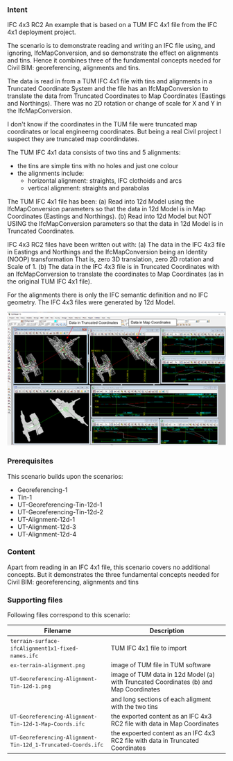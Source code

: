 
### Intent

IFC 4x3 RC2
An example that is based on a TUM IFC 4x1 file from the IFC 4x1 deployment project.

The scenario is to demonstrate reading and writing an IFC file using, and ignoring, IfcMapConversion, and so demonstrate the effect on alignments and tins.
Hence it combines three of the fundamental concepts needed for Civil BIM: georeferencing, alignments and tins.

The data is read in from a TUM IFC 4x1 file with tins and alignments in a Truncated Coordinate System
and the file has an IfcMapConversion to translate the data from Truncated Coordinates to Map Coordinates (Eastings and Northings).
There was no 2D rotation or change of scale for X and Y in the IfcMapConversion.

I don't know if the coordinates in the TUM file were truncated map coordinates or local engineerng coordinates.
But being a real Civil project I suspect they are truncated map coordindates.

The TUM IFC 4x1 data consists of two tins and 5 alignments:

- the tins are simple tins with no holes and just one colour
- the alignments include:
    - horizontal alignment: straights, IFC clothoids and arcs
    - vertical alignment:   straights and parabolas

The TUM IFC 4x1 file has been:
 (a) Read into 12d Model using the IfcMapConversion parameters so that the data in 12d Model is in Map Coordinates (Eastings and Northings).
 (b) Read into 12d Model but NOT USING the IfcMapConversion parameters so that the data in 12d Model is in Truncated Coordinates.
 
IFC 4x3 RC2 files have been written out with: 
  (a) The data in the IFC 4x3 file in Eastings and Northings and the IfcMapConversion being an Identity (NOOP) transformation
       That is, zero 3D translation, zero 2D rotation and Scale of 1.
  (b) The data in the IFC 4x3 file is in Truncated Coordinates with an IfcMapConversion 
       to translate the coordinates to Map Coordinates (as in the original TUM IFC 4x1 file).
                     
For the alignments there is only the IFC semantic definition and no IFC geometry.
The IFC 4x3 files were generated by 12d Model. 

![](./UT-Georeferencing-Alignment-Tin-12d-1.png)

### Prerequisites

This scenario builds upon the scenarios:

- Georeferencing-1
- Tin-1
- UT-Georeferencing-Tin-12d-1
- UT-Georeferencing-Tin-12d-2
- UT-Alignment-12d-1
- UT-Alignment-12d-3
- UT-Alignment-12d-4
 
### Content

Apart from reading in an IFC 4x1 file, this scenario covers no additional concepts.
But it demonstrates the three fundamental concepts needed for Civil BIM: georeferencing, alignments and tins

### Supporting files

Following files correspond to this scenario:

| Filename                     | Description                                                                                                             |
|----------------------------------------------------------------|---------------------------------------------------------------------------------------|
| `terrain-surface-ifcAlignment1x1-fixed-names.ifc`              | TUM IFC 4x1 file to import                                                            |
| `ex-terrain-alignment.png`                                     | image of TUM file in TUM software                                                     |
| `UT-Georeferencing-Alignment-Tin-12d-1.png`                    | image of TUM data in 12d Model (a) with Truncated Coordinates (b) and Map Coordinates |
|                                                                |     and long sections of each aligment with the two tins                              |
| `UT-Georeferencing-Alignment-Tin-12d-1-Map-Coords.ifc`         | the exported content as an IFC 4x3 RC2 file with data in Map Coordinates              |
| `UT-Georeferencing-Alignment-Tin-12d_1-Truncated-Coords.ifc`   | the expoerted content as an IFC 4x3 RC2 file with data in Truncated Coordinates       |


